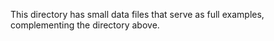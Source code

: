 This directory has small data files that serve as full examples, complementing the directory above.
